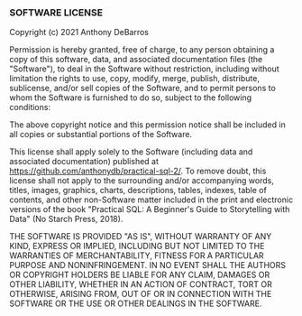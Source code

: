 ### SOFTWARE LICENSE

Copyright (c) 2021 Anthony DeBarros

Permission is hereby granted, free of charge, to any person obtaining a copy of this software, data, and associated documentation files (the "Software"), to deal in the Software without restriction, including without limitation the rights to use, copy, modify, merge, publish, distribute, sublicense, and/or sell copies of the Software, and to permit persons to whom the Software is furnished to do so, subject to the following conditions:

The above copyright notice and this permission notice shall be included in all copies or substantial portions of the Software.

This license shall apply solely to the Software (including data and associated documentation) published at https://github.com/anthonydb/practical-sql-2/. To remove doubt, this license shall not apply to the surrounding and/or accompanying words, titles, images, graphics, charts, descriptions, tables, indexes, table of contents, and other non-Software matter included in the print and electronic versions of the book "Practical SQL: A Beginner's Guide to Storytelling with Data" (No Starch Press, 2018).

THE SOFTWARE IS PROVIDED "AS IS", WITHOUT WARRANTY OF ANY KIND, EXPRESS OR IMPLIED, INCLUDING BUT NOT LIMITED TO THE WARRANTIES OF MERCHANTABILITY, FITNESS FOR A PARTICULAR PURPOSE AND NONINFRINGEMENT. IN NO EVENT SHALL THE AUTHORS OR COPYRIGHT HOLDERS BE LIABLE FOR ANY CLAIM, DAMAGES OR OTHER LIABILITY, WHETHER IN AN ACTION OF CONTRACT, TORT OR OTHERWISE, ARISING FROM, OUT OF OR IN CONNECTION WITH THE SOFTWARE OR THE USE OR OTHER DEALINGS IN THE SOFTWARE.
